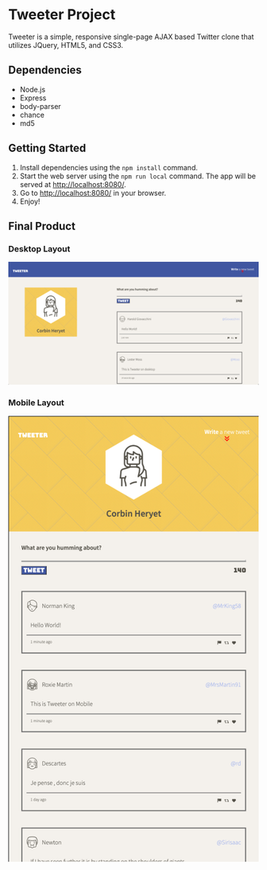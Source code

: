 # Tweeter Project

Tweeter is a simple, responsive single-page AJAX based Twitter clone that utilizes JQuery, HTML5, and CSS3.


## Dependencies

- Node.js
- Express
- body-parser
- chance
- md5

## Getting Started

1. Install dependencies using the `npm install` command.
2. Start the web server using the `npm run local` command. The app will be served at <http://localhost:8080/>.
3. Go to <http://localhost:8080/> in your browser.
4. Enjoy!

## Final Product

### Desktop Layout
![ScreenShot](https://github.com/Cheryet/tweeter/blob/master/public/images/desktop-layout.png)

### Mobile Layout
![ScreenShot](https://github.com/Cheryet/tweeter/blob/master/public/images/mobile-layout.png)
